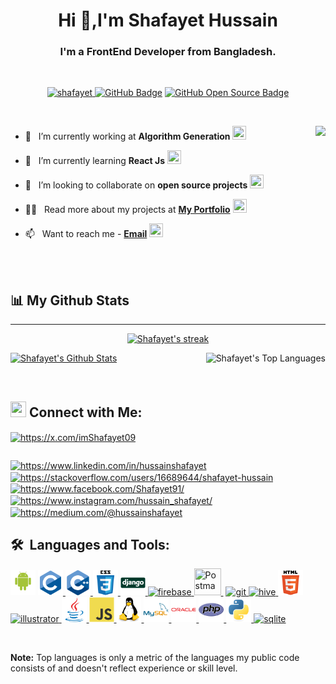 
<h1 align="center">Hi 👋,I'm Shafayet Hussain</h1>
<h3 align="center">I'm a FrontEnd Developer from Bangladesh.</h3>
<!--  <img src="assets/gifs/waving-hand-joypixels.gif" height="28px" width="28px"> -->
<br>
<!-- 
<p align="center">
  <img data-target="animated-image.replacedImage" alt="img" class="AnimatedImagePlayer-animatedImage" src="https://camo.githubusercontent.com/27580a32faa17e70eb452c4d5da3c99194238de3451ffebb88ac92b53f50b98a/68747470733a2f2f6769746875622e6769746875626173736574732e636f6d2f696d616765732f6d6f6e612d6c6f6164696e672d64656661756c742e676966" width="100px" style="display: block; opacity: 1;">
</P>
-->

<p align="center">
  <a href="https://github.com/HussainShafayet"><img src="https://komarev.com/ghpvc/?username=HussainShafayet&label=Profile%20views&color=0e75b6&style=flat" alt="shafayet" /> </a>
  <a href="https://github.com/HussainShafayet"><img src="https://img.shields.io/github/followers/HussainShafayet?label=Followers&style=social" alt="GitHub Badge"></a> 
  <a href="https://github.com/HussainShafayet?tab=repositories"><img src="https://badges.frapsoft.com/os/v1/open-source.svg?v=102" alt="GitHub Open Source Badge"></a> 
</p>


<br>

<p align="right">
  <img align="right" src="https://cdn.dribbble.com/users/1162077/screenshots/3848914/programmer.gif" height="260"/>
<p>

<p align="left">

- 🔭 &nbsp; I’m currently working at **Algorithm Generation** <img src="assets/gifs/winking-face-joypixels.gif" height="22px" width="22px">

- 🌱 &nbsp; I’m currently learning **React Js** <img src="assets/gifs/writing-hand-joypixels.gif" height="22px" width="22px">

- 👯 &nbsp; I’m looking to collaborate on **open source projects** <img src="assets/gifs/waving-hand-joypixels.gif" height="22px" width="22px">

- 👨‍💻 &nbsp; Read more about my projects at **[My Portfolio](https://hussainshafayet.github.io/myportfolio/)** <img src="assets/gifs/robot-joypixels.gif" height="22px" width="22px">

- 📫 &nbsp; Want to reach me - **[Email](mailto:shafayetsec09@gmail.com)** <img src="assets/gifs/thinking-face-joypixels.gif" height="22px" width="22px">
<p>

<br>
<br>

## 📊 My Github Stats

<hr>

<p align="center">
  <a href="https://github.com/HussainShafayet/">
    <img title="🔥 Get streak stats for your profile at git.io/streak-stats" height="170px" alt="Shafayet's streak" src="https://github-readme-streak-stats.herokuapp.com/?user=HussainShafayet&theme=black-ice&hide_border=true&stroke=0000&background=0D1117"/>
  </a>
 
</p>

<p>
  <a align="left" href="https://github.com/HussainShafayet/">
    <img alt="Shafayet's Github Stats" height="170px" src="https://github-readme-stats.vercel.app/api?username=HussainShafayet&show_icons=true&count_private=true&theme=react&hide_border=true&bg_color=0D1117" />
  </a>
  <a href="https://github.com/HussainShafayet/">
    <img align="right" alt="Shafayet's Top Languages" height="170px" src="https://github-readme-stats.vercel.app/api/top-langs/?username=HussainShafayet&langs_count=8&count_private=true&layout=compact&theme=react&hide_border=true&bg_color=0D1117" />
  </a>

</p>

<br/>

## <img src="https://cdn-icons-png.flaticon.com/512/1150/1150626.png" height="25px" width="25px"> Connect with Me:

<p align="left">
<a href="https://x.com/imShafayet09" target="blank"><img align="center" src="https://raw.githubusercontent.com/rahuldkjain/github-profile-readme-generator/master/src/images/icons/Social/twitter.svg" alt="https://x.com/imShafayet09" height="30" width="40" /></a>
<a href="https://www.linkedin.com/in/hussainshafayet" target="blank"><img align="center" src="https://raw.githubusercontent.com/rahuldkjain/github-profile-readme-generator/master/src/images/icons/Social/linked-in-alt.svg" alt="https://www.linkedin.com/in/hussainshafayet" height="30" width="40" /></a>
<a href="https://stackoverflow.com/users/16689644/shafayet-hussain" target="blank"><img align="center" src="https://raw.githubusercontent.com/rahuldkjain/github-profile-readme-generator/master/src/images/icons/Social/stack-overflow.svg" alt="https://stackoverflow.com/users/16689644/shafayet-hussain" height="30" width="40" /></a>
<a href="https://www.facebook.com/Shafayet91/" target="blank"><img align="center" src="https://raw.githubusercontent.com/rahuldkjain/github-profile-readme-generator/master/src/images/icons/Social/facebook.svg" alt="https://www.facebook.com/Shafayet91/" height="30" width="40" /></a>
<a href="https://www.instagram.com/hussain_shafayet/" target="blank"><img align="center" src="https://raw.githubusercontent.com/rahuldkjain/github-profile-readme-generator/master/src/images/icons/Social/instagram.svg" alt="https://www.instagram.com/hussain_shafayet/" height="30" width="40" /></a>
<a href="https://medium.com/@hussainshafayet" target="blank"><img align="center" src="https://raw.githubusercontent.com/rahuldkjain/github-profile-readme-generator/master/src/images/icons/Social/medium.svg" alt="https://medium.com/@hussainshafayet" height="30" width="40" /></a>
</p>



  ## 🛠️&nbsp;&nbsp;Languages&nbsp;and&nbsp;Tools:
  <p align="left>
  <a href="https://developer.android.com" target="_blank"><img src="https://raw.githubusercontent.com/devicons/devicon/master/icons/android/android-original-wordmark.svg" alt="android" width="40" height="40"/>  </a> <a href="https://www.cprogramming.com/" target="_blank"> <img src="https://raw.githubusercontent.com/devicons/devicon/master/icons/c/c-original.svg" alt="c" width="40" height="40"/> </a> <a href="https://www.w3schools.com/cpp/" target="_blank"> <img src="https://raw.githubusercontent.com/devicons/devicon/master/icons/cplusplus/cplusplus-original.svg" alt="cplusplus" width="40" height="40"/> </a> <a href="https://www.w3schools.com/css/" target="_blank"> <img src="https://raw.githubusercontent.com/devicons/devicon/master/icons/css3/css3-original-wordmark.svg" alt="css3" width="40" height="40"/> </a>  <a href="https://www.djangoproject.com/" target="_blank"> <img src="https://raw.githubusercontent.com/devicons/devicon/master/icons/django/django-original.svg" alt="django" width="40" height="40"/> </a> <a href="https://firebase.google.com/" target="_blank"> <img src="https://www.vectorlogo.zone/logos/firebase/firebase-icon.svg" alt="firebase" width="40" height="40"/> </a>  <a href="https://postman.com" target="_blank"> <img src="https://www.vectorlogo.zone/logos/getpostman/getpostman-icon.svg" title="Postman" width="43" height="43"/>&nbsp;</a> <a href="https://git-scm.com/" target="_blank"> <img src="https://www.vectorlogo.zone/logos/git-scm/git-scm-icon.svg" alt="git" width="40" height="40"/> </a> <a href="https://hive.apache.org/" target="_blank"> <img src="https://www.vectorlogo.zone/logos/apache_hive/apache_hive-icon.svg" alt="hive" width="40" height="40"/> </a> <a href="https://www.w3.org/html/" target="_blank"> <img src="https://raw.githubusercontent.com/devicons/devicon/master/icons/html5/html5-original-wordmark.svg" alt="html5" width="40" height="40"/> </a> <a href="https://www.adobe.com/in/products/illustrator.html" target="_blank"> <img src="https://www.vectorlogo.zone/logos/adobe_illustrator/adobe_illustrator-icon.svg" alt="illustrator" width="40" height="40"/> </a> <a href="https://www.java.com" target="_blank"> <img src="https://raw.githubusercontent.com/devicons/devicon/master/icons/java/java-original.svg" alt="java" width="40" height="40"/> </a> <a href="https://developer.mozilla.org/en-US/docs/Web/JavaScript" target="_blank"> <img src="https://raw.githubusercontent.com/devicons/devicon/master/icons/javascript/javascript-original.svg" alt="javascript" width="40" height="40"/> </a> <a href="https://www.linux.org/" target="_blank"> <img src="https://raw.githubusercontent.com/devicons/devicon/master/icons/linux/linux-original.svg" alt="linux" width="40" height="40"/> </a> <a href="https://www.mysql.com/" target="_blank"> <img src="https://raw.githubusercontent.com/devicons/devicon/master/icons/mysql/mysql-original-wordmark.svg" alt="mysql" width="40" height="40"/> </a> <a href="https://www.oracle.com/" target="_blank"> <img src="https://raw.githubusercontent.com/devicons/devicon/master/icons/oracle/oracle-original.svg" alt="oracle" width="40" height="40"/> </a> <a href="https://www.php.net" target="_blank"> <img src="https://raw.githubusercontent.com/devicons/devicon/master/icons/php/php-original.svg" alt="php" width="40" height="40"/> </a> <a href="https://www.python.org" target="_blank"> <img src="https://raw.githubusercontent.com/devicons/devicon/master/icons/python/python-original.svg" alt="python" width="40" height="40"/> </a> <a href="https://www.sqlite.org/" target="_blank"> <img src="https://www.vectorlogo.zone/logos/sqlite/sqlite-icon.svg" alt="sqlite" width="40" height="40"/> </a> </p>


<br>

<b>Note:</b> Top languages is only a metric of the languages my public code consists of and doesn't reflect experience or skill level.

<br/>
<!-- <a href="https://github.com/hussainShafayet/"><img alt="shafayet's Activity Graph" src="https://activity-graph.herokuapp.com/graph?username=hussainShafayet&bg_color=0D1117&color=5BCDEC&line=5BCDEC&point=FFFFFF&hide_border=true" /></a> --->
